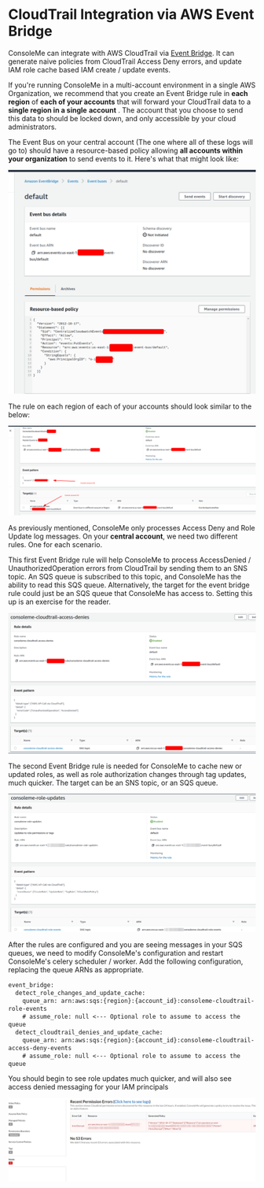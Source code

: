 # CloudTrail Integration via AWS Event Bridge

ConsoleMe can integrate with AWS CloudTrail via [Event Bridge](https://docs.amazonaws.cn/en_us/eventbridge/latest/userguide/eb-service-event.html). It can generate naive policies from CloudTrail Access Deny errors, and update IAM role cache based IAM create / update events.

If you're running ConsoleMe in a multi-account environment in a single AWS Organization, we recommend that you create an Event Bridge rule in **each region** of **each of your accounts** that will forward your CloudTrail data to a **single region in a single** **account** . The account that you choose to send this data to should be locked down, and only accessible by your cloud administrators.

The Event Bus on your central account \(The one where all of these logs will go to\) should have a resource-based policy allowing **all accounts within your organization** to send events to it. Here's what that might look like:

![](../.gitbook/assets/image%20%2817%29.png)

The rule on each region of each of your accounts should look similar to the below:

![](../.gitbook/assets/image%20%2813%29.png)

As previously mentioned, ConsoleMe only processes Access Deny and Role Update log messages. On your **central account**, we need two different rules. One for each scenario.

This first Event Bridge rule will help ConsoleMe to process AccessDenied  / UnauthorizedOperation errors from CloudTrail by sending them to an SNS topic. An SQS queue is subscribed to this topic, and ConsoleMe has the ability to read this SQS queue. Alternatively, the target for the event bridge rule could just be an SQS queue that ConsoleMe has access to. Setting this up is an exercise for the reader.

![](../.gitbook/assets/image%20%2826%29.png)

The second Event Bridge rule is needed for ConsoleMe to cache new or updated roles, as well as role authorization changes through tag updates, much quicker. The target can be an SNS topic, or an SQS queue.

![](../.gitbook/assets/image%20%2829%29.png)

After the rules are configured and you are seeing messages in your SQS queues, we need to modify ConsoleMe's configuration and restart ConsoleMe's celery scheduler / worker. Add the following configuration, replacing the queue ARNs as appropriate.

```text
event_bridge:
  detect_role_changes_and_update_cache:
    queue_arn: arn:aws:sqs:{region}:{account_id}:consoleme-cloudtrail-role-events
    # assume_role: null <--- Optional role to assume to access the queue
  detect_cloudtrail_denies_and_update_cache:
    queue_arn: arn:aws:sqs:{region}:{account_id}:consoleme-cloudtrail-access-deny-events
    # assume_role: null <--- Optional role to assume to access the queue

```

You should begin to see role updates much quicker, and will also see access denied messaging for your IAM principals

![](../.gitbook/assets/image%20%2825%29.png)


